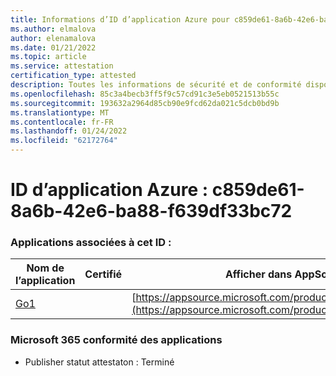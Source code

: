 ```yaml
---
title: Informations d’ID d’application Azure pour c859de61-8a6b-42e6-ba88-f639df33bc72
ms.author: elmalova
author: elenamalova
ms.date: 01/21/2022
ms.topic: article
ms.service: attestation
certification_type: attested
description: Toutes les informations de sécurité et de conformité disponibles pour c859de61-8a6b-42e6-ba88-f639df33bc72.
ms.openlocfilehash: 85c3a4becb3ff5f9c57cd91c3e5eb0521513b55c
ms.sourcegitcommit: 193632a2964d85cb90e9fcd62da021c5dcb0bd9b
ms.translationtype: MT
ms.contentlocale: fr-FR
ms.lasthandoff: 01/24/2022
ms.locfileid: "62172764"
---
```

# <a name="azure-app-id-c859de61-8a6b-42e6-ba88-f639df33bc72"></a>ID d’application Azure : c859de61-8a6b-42e6-ba88-f639df33bc72


### <a name="apps-associated-with-this-id"></a>Applications associées à cet ID :
| **Nom de l’application** | **Certifié** | **Afficher dans AppSource** |
|--------------|---------------|-----------------------|
| [Go1](https://docs.microsoft.com/microsoft-365-app-certification/forward/WA200001484) |  | [https://appsource.microsoft.com/product/office/WA200001484](https://appsource.microsoft.com/product/office/WA200001484) |

### <a name="microsoft-365-app-compliance-status"></a>Microsoft 365 conformité des applications
- Publisher statut attestaton : Terminé
